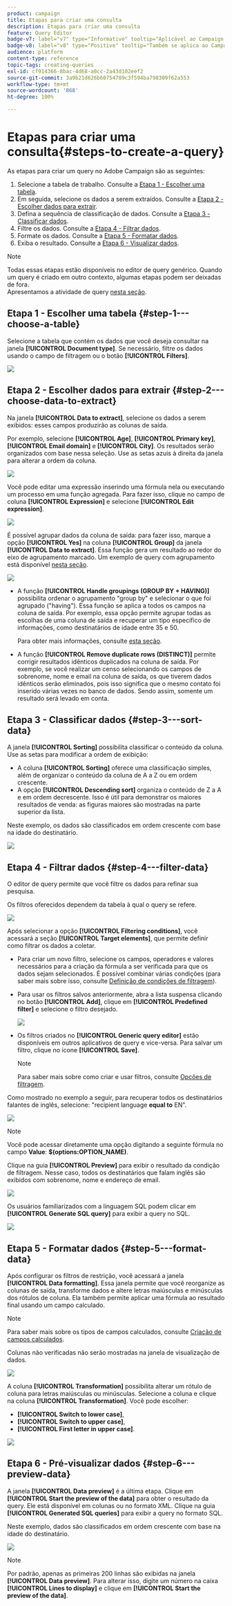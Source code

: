 ```yaml
---
product: campaign
title: Etapas para criar uma consulta
description: Etapas para criar uma consulta
feature: Query Editor
badge-v7: label="v7" type="Informative" tooltip="Aplicável ao Campaign Classic v7"
badge-v8: label="v8" type="Positive" tooltip="Também se aplica ao Campaign v8"
audience: platform
content-type: reference
topic-tags: creating-queries
exl-id: cf914366-8bac-4d68-a0cc-2a43d102eef2
source-git-commit: 3a9b21d626b60754789c3f594ba798309f62a553
workflow-type: tm+mt
source-wordcount: '868'
ht-degree: 100%

---
```


# Etapas para criar uma consulta{#steps-to-create-a-query}



As etapas para criar um query no Adobe Campaign são as seguintes:

1. Selecione a tabela de trabalho. Consulte a [Etapa 1 - Escolher uma tabela](#step-1---choose-a-table).
1. Em seguida, selecione os dados a serem extraídos. Consulte a [Etapa 2 - Escolher dados para extrair](#step-2---choose-data-to-extract).
1. Defina a sequência de classificação de dados. Consulte a [Etapa 3 - Classificar dados](#step-3---sort-data).
1. Filtre os dados. Consulte a [Etapa 4 - Filtrar dados](#step-4---filter-data).
1. Formate os dados. Consulte a [Etapa 5 - Formatar dados](#step-5---format-data).
1. Exiba o resultado. Consulte a [Etapa 6 - Visualizar dados](#step-6---preview-data).

>[!NOTE]
>
>Todas essas etapas estão disponíveis no editor de query genérico. Quando um query é criado em outro contexto, algumas etapas podem ser deixadas de fora.\
>Apresentamos a atividade de query [nesta seção](../../workflow/using/query.md).

## Etapa 1 - Escolher uma tabela {#step-1---choose-a-table}

Selecione a tabela que contém os dados que você deseja consultar na janela **[!UICONTROL Document type]**. Se necessário, filtre os dados usando o campo de filtragem ou o botão **[!UICONTROL Filters]**.

![](assets/query_editor_nveau_21.png)

## Etapa 2 - Escolher dados para extrair {#step-2---choose-data-to-extract}

Na janela **[!UICONTROL Data to extract]**, selecione os dados a serem exibidos: esses campos produzirão as colunas de saída.

Por exemplo, selecione **[!UICONTROL Age]**, **[!UICONTROL Primary key]**, **[!UICONTROL Email domain]** e **[!UICONTROL City]**. Os resultados serão organizados com base nessa seleção. Use as setas azuis à direita da janela para alterar a ordem da coluna.

![](assets/query_editor_nveau_01.png)

Você pode editar uma expressão inserindo uma fórmula nela ou executando um processo em uma função agregada. Para fazer isso, clique no campo de coluna **[!UICONTROL Expression]** e selecione **[!UICONTROL Edit expression]**.

![](assets/query_editor_nveau_97.png)

É possível agrupar dados da coluna de saída: para fazer isso, marque a opção **[!UICONTROL Yes]** na coluna **[!UICONTROL Group]** da janela **[!UICONTROL Data to extract]**. Essa função gera um resultado ao redor do eixo de agrupamento marcado. Um exemplo de query com agrupamento está disponível [nesta seção](../../workflow/using/querying-delivery-information.md).

![](assets/query_editor_nveau_56.png)

* A função **[!UICONTROL Handle groupings (GROUP BY + HAVING)]** possibilita ordenar o agrupamento &quot;group by&quot; e selecionar o que foi agrupado (&quot;having&quot;). Essa função se aplica a todos os campos na coluna de saída. Por exemplo, essa opção permite agrupar todas as escolhas de uma coluna de saída e recuperar um tipo específico de informações, como destinatários de idade entre 35 e 50.

  Para obter mais informações, consulte [esta seção](../../workflow/using/querying-using-grouping-management.md).

* A função **[!UICONTROL Remove duplicate rows (DISTINCT)]** permite corrigir resultados idênticos duplicados na coluna de saída. Por exemplo, se você realizar um censo selecionando os campos de sobrenome, nome e email na coluna de saída, os que tiverem dados idênticos serão eliminados, pois isso significa que o mesmo contato foi inserido várias vezes no banco de dados. Sendo assim, somente um resultado será levado em conta.

## Etapa 3 - Classificar dados {#step-3---sort-data}

A janela **[!UICONTROL Sorting]** possibilita classificar o conteúdo da coluna. Use as setas para modificar a ordem de exibição:

* A coluna **[!UICONTROL Sorting]** oferece uma classificação simples, além de organizar o conteúdo da coluna de A a Z ou em ordem crescente.
* A opção **[!UICONTROL Descending sort]** organiza o conteúdo de Z a A e em ordem decrescente. Isso é útil para demonstrar os maiores resultados de venda: as figuras maiores são mostradas na parte superior da lista.

Neste exemplo, os dados são classificados em ordem crescente com base na idade do destinatário.

![](assets/query_editor_nveau_57.png)

## Etapa 4 - Filtrar dados {#step-4---filter-data}

O editor de query permite que você filtre os dados para refinar sua pesquisa.

Os filtros oferecidos dependem da tabela à qual o query se refere.

![](assets/query_editor_nveau_09.png)

Após selecionar a opção **[!UICONTROL Filtering conditions]**, você acessará a seção **[!UICONTROL Target elements]**, que permite definir como filtrar os dados a coletar.

* Para criar um novo filtro, selecione os campos, operadores e valores necessários para a criação da fórmula a ser verificada para que os dados sejam selecionados. É possível combinar várias condições (para saber mais sobre isso, consulte [Definição de condições de filtragem](../../platform/using/defining-filter-conditions.md)).
* Para usar os filtros salvos anteriormente, abra a lista suspensa clicando no botão **[!UICONTROL Add]**, clique em **[!UICONTROL Predefined filter]** e selecione o filtro desejado.

  ![](assets/query_editor_15.png)

* Os filtros criados no **[!UICONTROL Generic query editor]** estão disponíveis em outros aplicativos de query e vice-versa. Para salvar um filtro, clique no ícone **[!UICONTROL Save]**.

  >[!NOTE]
  >
  >Para saber mais sobre como criar e usar filtros, consulte [Opções de filtragem](../../platform/using/filtering-options.md).

Como mostrado no exemplo a seguir, para recuperar todos os destinatários falantes de inglês, selecione: &quot;recipient language **equal to** EN&quot;.

![](assets/query_editor_nveau_89.png)

>[!NOTE]
>
>Você pode acessar diretamente uma opção digitando a seguinte fórmula no campo **Value**: **$(options:OPTION_NAME)**.

Clique na guia **[!UICONTROL Preview]** para exibir o resultado da condição de filtragem. Nesse caso, todos os destinatários que falam inglês são exibidos com sobrenome, nome e endereço de email.

![](assets/query_editor_nveau_98.png)

Os usuários familiarizados com a linguagem SQL podem clicar em **[!UICONTROL Generate SQL query]** para exibir a query no SQL.

![](assets/query_editor_nveau_99.png)

## Etapa 5 - Formatar dados {#step-5---format-data}

Após configurar os filtros de restrição, você acessará a janela **[!UICONTROL Data formatting]**. Essa janela permite que você reorganize as colunas de saída, transforme dados e altere letras maiúsculas e minúsculas dos rótulos de coluna. Ela também permite aplicar uma fórmula ao resultado final usando um campo calculado.

>[!NOTE]
>
>Para saber mais sobre os tipos de campos calculados, consulte [Criação de campos calculados](../../platform/using/defining-filter-conditions.md#creating-calculated-fields).

Colunas não verificadas não serão mostradas na janela de visualização de dados.

![](assets/query_editor_nveau_10.png)

A coluna **[!UICONTROL Transformation]** possibilita alterar um rótulo de coluna para letras maiúsculas ou minúsculas. Selecione a coluna e clique na coluna **[!UICONTROL Transformation]**. Você pode escolher:

* **[!UICONTROL Switch to lower case]**,
* **[!UICONTROL Switch to upper case]**,
* **[!UICONTROL First letter in upper case]**.

![](assets/query_editor_nveau_42.png)

## Etapa 6 - Pré-visualizar dados {#step-6---preview-data}

A janela **[!UICONTROL Data preview]** é a última etapa. Clique em **[!UICONTROL Start the preview of the data]** para obter o resultado da query. Ele está disponível em colunas ou no formato XML. Clique na guia **[!UICONTROL Generated SQL queries]** para exibir a query no formato SQL.

Neste exemplo, dados são classificados em ordem crescente com base na idade do destinatário.

![](assets/query_editor_nveau_11.png)

>[!NOTE]
>
>Por padrão, apenas as primeiras 200 linhas são exibidas na janela **[!UICONTROL Data preview]**. Para alterar isso, digite um número na caixa **[!UICONTROL Lines to display]** e clique em **[!UICONTROL Start the preview of the data]**.
